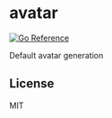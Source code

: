 # avatar

[![Go Reference](https://pkg.go.dev/badge/swiftcarrot/avatar.svg)](https://pkg.go.dev/swiftcarrot/avatar)

Default avatar generation

## License

MIT
